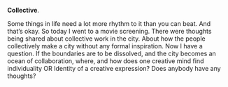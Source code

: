 **Collective**.

Some things in life need a lot more rhythm to it than you can beat. And that’s okay. So today I went to a movie screening. There were thoughts being shared about collective work in the city. About how the people collectively make a city without any formal inspiration. Now I have a question. If the boundaries are to be dissolved, and the city becomes an ocean of collaboration, where, and how does one creative mind find individuality OR Identity of a creative expression? Does anybody have any thoughts?
